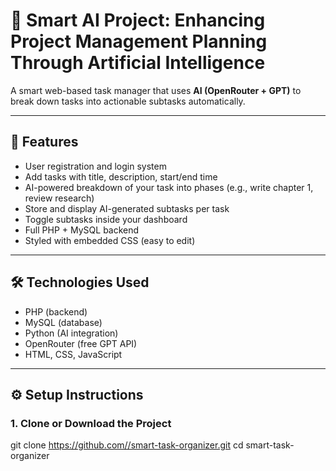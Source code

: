 # 🧠 Smart AI Project: Enhancing Project Management Planning Through Artificial Intelligence

A smart web-based task manager that uses **AI (OpenRouter + GPT)** to break down tasks into actionable subtasks automatically.

---

## 🚀 Features

- User registration and login system
- Add tasks with title, description, start/end time
- AI-powered breakdown of your task into phases (e.g., write chapter 1, review research)
- Store and display AI-generated subtasks per task
- Toggle subtasks inside your dashboard
- Full PHP + MySQL backend
- Styled with embedded CSS (easy to edit)

---

## 🛠 Technologies Used

- PHP (backend)
- MySQL (database)
- Python (AI integration)
- OpenRouter (free GPT API)
- HTML, CSS, JavaScript

---

## ⚙️ Setup Instructions

### 1. Clone or Download the Project

git clone https://github.com//smart-task-organizer.git
cd smart-task-organizer